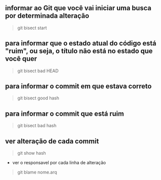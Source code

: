 ## informar ao Git que você vai iniciar uma busca por determinada alteração

> git bisect start

## para informar que o estado atual do código está "ruim", ou seja, o título não está no estado que você quer

> git bisect bad HEAD

## para informar o commit em que estava correto

> git bisect good hash

## para informar o commit que está ruim

> git bisect bad hash

## ver alteração de cada commit

> git show hash

- ver o responsavel por cada linha de alteração

> git blame nome.arq
